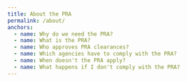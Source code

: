 ```yaml
---
title: About the PRA
permalink: /about/
anchors:
  - name: Why do we need the PRA?
  - name: What is the PRA?
  - name: Who approves PRA clearances?
  - name: Which agencies have to comply with the PRA?
  - name: When doesn't the PRA apply?
  - name: What happens if I don't comply with the PRA?
---
```

